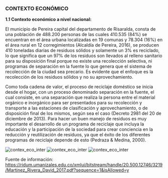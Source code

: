 ### CONTEXTO ECONÓMICO

**1.1 Contexto económico a nivel nacional:**

El municipio de Pereira capital del departamento de Risaralda, consta de una población de 488.200 personas de las cuales 410.535 (84%) se encuentran en el área urbana localizadas en 19 comunas y 78.304 (16%) en el área rural en 12 corregimientos (Alcaldía de Pereira, 2016), se producen 410 toneladas diarias de residuos sólidos y solamente un 3% es reciclado, lo que significa que un 97% de los residuos son llevados al relleno sanitario para su disposición final porque no existe una recolección selectiva, ni programas de separación en la fuente lo que genera que el sistema de recolección de la ciudad sea precario. Es evidente que el enfoque es la recolección de los residuos sólidos y no su aprovechamiento. 

Como toda cadena de valor, el proceso de reciclaje doméstico se inicia desde el hogar, con un proceso denominado separación en la fuente, el cual consiste, en una separación que realiza la persona entre el material orgánico e inorgánico para ser presentados para su recolección y transporte a las estaciones de clasificación y aprovechamiento, o de disposición final de los mismos, según sea el caso (Decreto 2981 del 20 de diciembre de 2013). Para hacer un buen manejo de residuos es muy importante el desarrollo de un programa de reciclaje que incluya la educación y la participación de la sociedad para crear conciencia en la reducción y reutilización de residuos, ya que el éxito de los diferentes programas de reciclaje depende de esto (Pedraza & Medina, 2000).


![contex_eco_inter](<../../Carpetas_del_Proyecto/Imagenes/Contexto social y económico/contexto economico interna. 1.jpeg>)    ![contex_eco_inter](<../../Carpetas_del_Proyecto/Imagenes/Contexto social y económico/contexto economico interna. 2.jpeg>)      ![contex_eco_inter](<../../Carpetas_del_Proyecto/Imagenes/Contexto social y económico/contexto economico interna. 3.jpeg>)


Fuente de información: https://ridum.umanizales.edu.co/xmlui/bitstream/handle/20.500.12746/3219/Martinez_Rivera_David_2017.pdf?sequence=1&isAllowed=y


